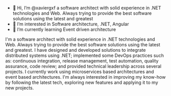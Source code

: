- 👋 Hi, I’m @xaviergxf a software architect with solid experience in .NET technologies and Web. Always trying to provide the best software solutions using the latest and greatest
- 👀 I’m interested in Software architecture, .NET, Angular
- 🌱 I’m currently learning Event driven architecture

I'm a software architect with solid experience in .NET technologies and Web. Always trying to provide the best software solutions using the latest and greatest. I have designed and developed solutions to integrate distributed systems using .NET; implemented some DevOps practices such as: continuous integration, release management, test automation, quality assurance, code review; and provided technical leadership across several projects. I currently work using microservices based architectures and event based architectures.
I'm always interested in improving my know-how by following the latest tech, exploring new features and applying it to my new projects.
